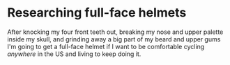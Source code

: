 # Researching full-face helmets

After knocking my four front teeth out, breaking my nose and upper palette inside my skull, and grinding away a big part of my beard and upper gums I'm going to get a full-face helmet if I want to be comfortable cycling *anywhere* in the US and living to keep doing it. 


